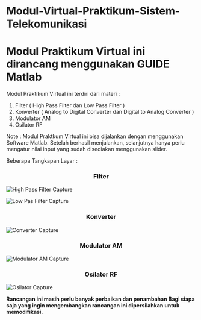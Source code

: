 # Modul-Virtual-Praktikum-Sistem-Telekomunikasi
<h1>Modul Praktikum Virtual ini dirancang menggunakan GUIDE Matlab</h1>

Modul Praktikum Virtual ini terdiri dari materi :

1. Filter ( High Pass Filter dan Low Pass Filter )
2. Konverter ( Analog to Digital Converter dan Digital to Analog Converter )
3. Modulator AM
4. Osilator RF

Note : Modul Praktkum Virtual ini bisa dijalankan dengan menggunakan Software Matlab. Setelah berhasil menjalankan, selanjutnya hanya perlu mengatur nilai input yang sudah disediakan menggunakan slider.


Beberapa Tangkapan Layar :

<h3 align="center">Filter</h3>

![High Pass Filter Capture](https://user-images.githubusercontent.com/48252744/153154400-929dc3f2-762d-4174-a2fc-875994db95dd.PNG)

![Low Pas Filter Capture](https://user-images.githubusercontent.com/48252744/153155914-736e6d56-cd6d-41a7-9ee7-daeda19651e9.PNG)


<h3 align="center">Konverter</h3>

![Converter Capture](https://user-images.githubusercontent.com/48252744/153156205-c5e63f0a-f707-4770-b0cc-746061c6a9c2.PNG)

<h3 align="center">Modulator AM</h3>

![Modulator AM Capture](https://user-images.githubusercontent.com/48252744/153156328-78759d27-7a72-4b31-aa95-f77fe385ed85.PNG)

<h3 align="center">Osilator RF</h3>

![Osilator Capture](https://user-images.githubusercontent.com/48252744/153156464-d944978a-b46a-47e6-975f-baaf3d736c07.PNG)


**Rancangan ini masih perlu banyak perbaikan dan penambahan
Bagi siapa saja yang ingin mengembangkan rancangan ini dipersilahkan untuk memodifikasi.**
